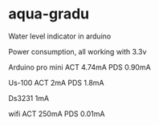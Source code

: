 # aqua-gradu
Water level indicator in arduino

Power consumption, all working with 3.3v

Arduino pro mini
ACT 4.74mA
PDS 0.90mA

Us-100
ACT 2mA
PDS 1.8mA

Ds3231
1mA

wifi
ACT 250mA
PDS 0.01mA
